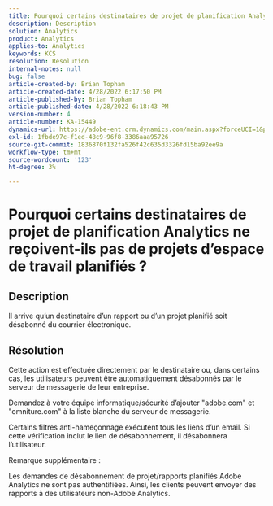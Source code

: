 ```yaml
---
title: Pourquoi certains destinataires de projet de planification Analytics ne reçoivent-ils pas de projets d’espace de travail planifiés ?
description: Description
solution: Analytics
product: Analytics
applies-to: Analytics
keywords: KCS
resolution: Resolution
internal-notes: null
bug: false
article-created-by: Brian Topham
article-created-date: 4/28/2022 6:17:50 PM
article-published-by: Brian Topham
article-published-date: 4/28/2022 6:18:43 PM
version-number: 4
article-number: KA-15449
dynamics-url: https://adobe-ent.crm.dynamics.com/main.aspx?forceUCI=1&pagetype=entityrecord&etn=knowledgearticle&id=9a1ed07d-1fc7-ec11-a7b6-0022480a1b03
exl-id: 1fbde97c-f1ed-48c9-96f8-3386aaa95726
source-git-commit: 1836870f132fa526f42c635d3326fd15ba92ee9a
workflow-type: tm+mt
source-wordcount: '123'
ht-degree: 3%

---
```


# Pourquoi certains destinataires de projet de planification Analytics ne reçoivent-ils pas de projets d’espace de travail planifiés ?

## Description


Il arrive qu’un destinataire d’un rapport ou d’un projet planifié soit désabonné du courrier électronique.


## Résolution


Cette action est effectuée directement par le destinataire ou, dans certains cas, les utilisateurs peuvent être automatiquement désabonnés par le serveur de messagerie de leur entreprise.

Demandez à votre équipe informatique/sécurité d’ajouter &quot;adobe.com&quot; et &quot;omniture.com&quot; à la liste blanche du serveur de messagerie.

Certains filtres anti-hameçonnage exécutent tous les liens d’un email. Si cette vérification inclut le lien de désabonnement, il désabonnera l’utilisateur.



Remarque supplémentaire :

Les demandes de désabonnement de projet/rapports planifiés Adobe Analytics ne sont pas authentifiées. Ainsi, les clients peuvent envoyer des rapports à des utilisateurs non-Adobe Analytics.
